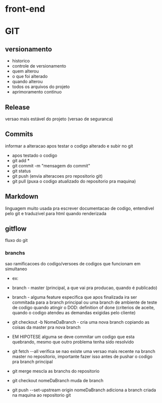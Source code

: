 # front-end
# GIT
## versionamento

 - historico
 - controle de versionamento
 - quem alterou
 - o que foi alterado
 - quando alterou
 - todos os arquivos do projeto
 - aprimoramento contínuo

## Release
versao mais estável do projeto (versao de seguranca)

## Commits
informar a alteracao apos testar o codigo alterado e subir no git
- apos testado o codigo
- git add *
- git commit -m "mensagem do commit"
- git status
- git push (envia alteracoes pro repositorio git)
- git pull (puxa o codigo atualizado do repositorio pra maquina)

## Markdown
linguagem muito usada pra escrever documentacao de codigo, entendivel pelo git e traduzivel para html quando renderizada

## gitflow
fluxo do git

### branchs
sao ramificacoes do codigo/versoes de codigos que funcionam em simultaneo
- ex:
- branch - master (principal, a que vai pra producao, quando é publicado)
- branch - alguma feature especifica que apos finalizada ira ser commitada para a branch principal ou uma branch de ambiente de teste de codigo quando atingir o DOD: definition of done (criterios de aceite, quando o codigo atendeu as demandas exigidas pelo cliente)

- git checkout -b NomeDaBranch - cria uma nova branch copiando as coisas da master pra nova branch

- EM HIPOTESE alguma se deve commitar um codigo que esta quebrando, mesmo que outro problema tenha sido resolvido

- git fetch --all verifica se nao existe uma versao mais recente na branch master no repositorio, importante fazer isso antes de pushar o codigo pra branch principal

- git merge mescla as branchs do repositorio

- git checkout nomeDaBranch muda de branch

- git push --set-upstream origin nomeDaBranch adiciona a branch criada na maquina ao repositorio git